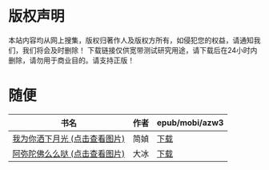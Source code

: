 # 版权声明

本站内容均从网上搜集，版权归著作人及版权方所有，如侵犯您的权益，请通知我们，我们将会及时删除！ 下载链接仅供宽带测试研究用途，请下载后在24小时内删除，请勿用于商业目的。请支持正版！

# 随便

| 书名 | 作者 | epub/mobi/azw3 |
| --- | --- | --- |
| [我为你洒下月光 (点击查看图片)](https://www.dushupai.com/attachment/2024/06/04/935d36854ba4e36b.jpg) | 简媜 | [下载](https://url89.ctfile.com/f/31084289-1357022869-d5741b?p=8866) |
| [阿弥陀佛么么哒 (点击查看图片)](https://www.dushupai.com/attachment/2024/06/01/374245cdf8bebe7f.jpg) | 大冰 | [下载](https://url89.ctfile.com/f/31084289-1357005679-dc7332?p=8866) |
